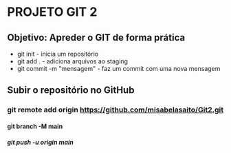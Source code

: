 # PROJETO GIT 2

## Objetivo: Apreder o GIT de forma prática
* git init - inicia um repositório
* git add . - adiciona arquivos ao staging
* git commit -m "mensagem" - faz um commit com uma nova mensagem 

## Subir o repositório no GitHub
### git remote add origin https://github.com/misabelasaito/Git2.git
#### git branch -M main
##### git push -u origin main